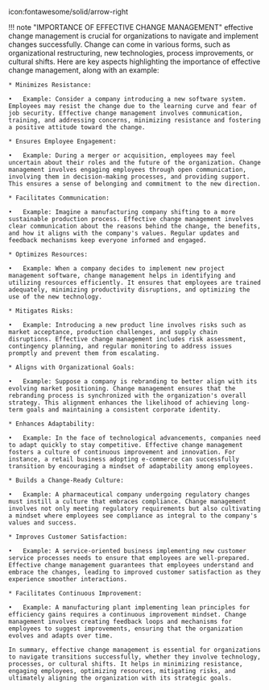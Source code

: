 icon:fontawesome/solid/arrow-right

!!! note "IMPORTANCE OF EFFECTIVE CHANGE MANAGEMENT"
    effective change management is crucial for organizations to navigate and implement changes successfully. Change can come in various forms, such as organizational restructuring, new technologies, process improvements, or cultural shifts. Here are key aspects highlighting the importance of effective change management, along with an example:

    * Minimizes Resistance:

    •	Example: Consider a company introducing a new software system. Employees may resist the change due to the learning curve and fear of job security. Effective change management involves communication, training, and addressing concerns, minimizing resistance and fostering a positive attitude toward the change.

    * Ensures Employee Engagement:

    •	Example: During a merger or acquisition, employees may feel uncertain about their roles and the future of the organization. Change management involves engaging employees through open communication, involving them in decision-making processes, and providing support. This ensures a sense of belonging and commitment to the new direction.

    * Facilitates Communication:

    •	Example: Imagine a manufacturing company shifting to a more sustainable production process. Effective change management involves clear communication about the reasons behind the change, the benefits, and how it aligns with the company's values. Regular updates and feedback mechanisms keep everyone informed and engaged.

    * Optimizes Resources:

    •	Example: When a company decides to implement new project management software, change management helps in identifying and utilizing resources efficiently. It ensures that employees are trained adequately, minimizing productivity disruptions, and optimizing the use of the new technology.

    * Mitigates Risks:

    •	Example: Introducing a new product line involves risks such as market acceptance, production challenges, and supply chain disruptions. Effective change management includes risk assessment, contingency planning, and regular monitoring to address issues promptly and prevent them from escalating.

    * Aligns with Organizational Goals:

    •	Example: Suppose a company is rebranding to better align with its evolving market positioning. Change management ensures that the rebranding process is synchronized with the organization's overall strategy. This alignment enhances the likelihood of achieving long-term goals and maintaining a consistent corporate identity.

    * Enhances Adaptability:

    •	Example: In the face of technological advancements, companies need to adapt quickly to stay competitive. Effective change management fosters a culture of continuous improvement and innovation. For instance, a retail business adopting e-commerce can successfully transition by encouraging a mindset of adaptability among employees.

    * Builds a Change-Ready Culture:

    •	Example: A pharmaceutical company undergoing regulatory changes must instill a culture that embraces compliance. Change management involves not only meeting regulatory requirements but also cultivating a mindset where employees see compliance as integral to the company's values and success.

    * Improves Customer Satisfaction:

    •	Example: A service-oriented business implementing new customer service processes needs to ensure that employees are well-prepared. Effective change management guarantees that employees understand and embrace the changes, leading to improved customer satisfaction as they experience smoother interactions.

    * Facilitates Continuous Improvement:

    •	Example: A manufacturing plant implementing lean principles for efficiency gains requires a continuous improvement mindset. Change management involves creating feedback loops and mechanisms for employees to suggest improvements, ensuring that the organization evolves and adapts over time.

    In summary, effective change management is essential for organizations to navigate transitions successfully, whether they involve technology, processes, or cultural shifts. It helps in minimizing resistance, engaging employees, optimizing resources, mitigating risks, and ultimately aligning the organization with its strategic goals.


